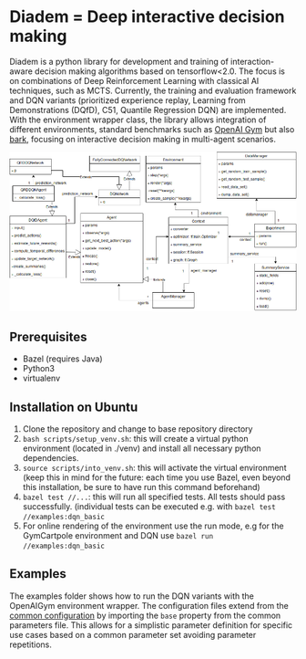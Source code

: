 # **Diadem** = **D**eep **i**nter**a**ctive **de**cision **m**aking 

Diadem is a python library for development and training of interaction-aware decision making algorithms based on tensorflow<2.0. The focus is on combinations of Deep Reinforcement Learning with classical AI techniques, such as MCTS. Currently, the training and evaluation framework and DQN variants (prioritized experience replay, Learning from Demonstrations (DQfD), C51, Quantile Regression DQN) are implemented. With the environment wrapper class, the library allows integration of different environments, standard benchmarks such as [OpenAI Gym](https://gym.openai.com/) but also [bark](https://github.com/bark-simulator/bark), focusing on interactive decision making in multi-agent scenarios.  

![diadem Architecture Overview](./doc/DiademArchitecture.png)

## Prerequisites

* Bazel (requires Java)
* Python3
* virtualenv

## Installation on Ubuntu

1. Clone the repository and change to base repository directory 
2. `bash scripts/setup_venv.sh`: this will create a virtual python environment (located in ./venv) and install all necessary python dependencies.
2. `source scripts/into_venv.sh`: this will activate the virtual environment (keep this in mind for the future: each time you use Bazel, even beyond this installation, be sure to have run this command beforehand)
4. `bazel test //...`: this will run all specified tests. All tests should pass successfully. (individual tests can be executed e.g. with `bazel test //examples:dqn_basic`
5. For online rendering of the environment use the run mode, e.g for the GymCartpole environment and DQN use `bazel run //examples:dqn_basic`


## Examples

The examples folder shows how to run the DQN variants with the OpenAIGym environment wrapper. The configuration files extend from the [common configuration](./examples/example_params/common_parameters.yaml) by importing the `base` property from the common parameters file. This allows for a simplistic parameter definition for specific use cases based on a common parameter set avoiding parameter repetitions.

